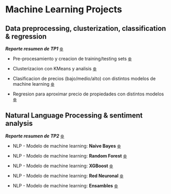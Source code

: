 # Machine Learning Projects

## Data preprocessing, clusterization, classification & regression

**_Reporte resumen de TP1_** [⊛](https://github.com/kikiymini/7506R-1C2024-GRUPO02/blob/main/TP1/7506R_TP1_GRUPO02_REPORTE.pdf)

* Pre-procesamiento y creacion de training/testing sets [⊛](https://github.com/kikiymini/7506R-1C2024-GRUPO02/blob/main/TP1/7506R_TP1_GRUPO02_ENTREGA_N1.ipynb)

* Clusterizacion con KMeans y analisis [⊛](https://github.com/kikiymini/7506R-1C2024-GRUPO02/blob/main/TP1/7506R_TP1_GRUPO02_ENTREGA_N2.ipynb)

* Clasificacion de precios (bajo/medio/alto) con distintos modelos de machine learning [⊛](https://github.com/kikiymini/7506R-1C2024-GRUPO02/blob/main/TP1/7506R_TP1_GRUPO02_ENTREGA_N3.ipynb)

* Regresion para aproximar precio de propiedades con distintos modelos [⊛](https://github.com/kikiymini/7506R-1C2024-GRUPO02/blob/main/TP1/7506R_TP1_GRUPO02_ENTREGA_N4.ipynb)

## Natural Language Processing & sentiment analysis

**_Reporte resumen de TP2_** [⊛](https://github.com/kikiymini/7506R-1C2024-GRUPO02/blob/main/TP2/7506R_TP2_GRUPO02_REPORTE.pdf)

* NLP - Modelo de machine learning: **Naive Bayes** [⊛](https://github.com/kikiymini/7506R-1C2024-GRUPO02/blob/main/TP2/7506R_TP2_GRUPO02_ENTREGA_N1.ipynb)

* NLP - Modelo de machine learning: **Random Forest** [⊛](https://github.com/kikiymini/7506R-1C2024-GRUPO02/blob/main/TP2/7506R_TP2_GRUPO02_ENTREGA_N2.ipynb)

* NLP - Modelo de machine learning: **XGBoost** [⊛](https://github.com/kikiymini/7506R-1C2024-GRUPO02/blob/main/TP2/7506R_TP2_GRUPO02_ENTREGA_N3.ipynb)

* NLP - Modelo de machine learning: **Red Neuronal** [⊛](https://github.com/kikiymini/7506R-1C2024-GRUPO02/blob/main/TP2/7506R_TP2_GRUPO02_ENTREGA_N4.ipynb)

* NLP - Modelo de machine learning: **Ensambles** [⊛](https://github.com/kikiymini/7506R-1C2024-GRUPO02/blob/main/TP2/7506R_TP2_GRUPO02_ENTREGA_N5.ipynb)
